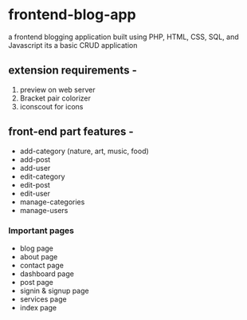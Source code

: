 # frontend-blog-app
 a frontend blogging application built using PHP, HTML, CSS, SQL, and Javascript its a basic CRUD application

## extension requirements -

1) preview on web server
2) Bracket pair colorizer
3) iconscout for icons
## front-end part features -

- add-category (nature, art, music, food)
- add-post 
- add-user
- edit-category
- edit-post
- edit-user
- manage-categories
- manage-users

### Important pages

- blog page
- about page
- contact page
- dashboard page
- post page
- signin & signup page
- services page 
- index page